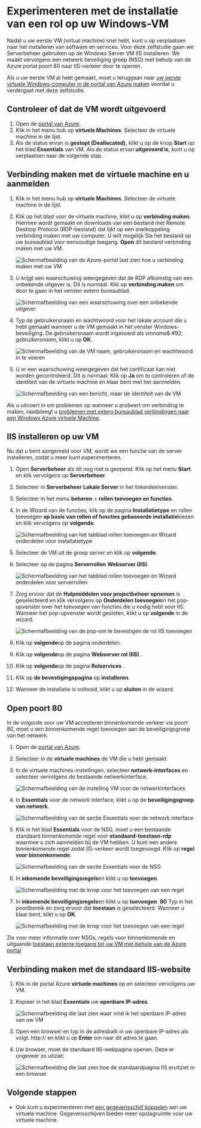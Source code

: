 <properties
    pageTitle="IIS installeren op uw eerste Windows VM | Microsoft Azure"
    description="Experimenteren met uw eerste virtuele Windows-computer door IIS en openen van poort 80 met behulp van de Azure portal te installeren."
    keywords=""
    services="virtual-machines-windows"
    documentationCenter=""
    authors="cynthn"
    manager="timlt"
    editor=""
    tags="azure-resource-manager"/>
<tags
    ms.service="virtual-machines-windows"
    ms.workload="infrastructure-services"
    ms.tgt_pltfrm="vm-windows"
    ms.devlang="na"
    ms.topic="article"
    ms.date="09/06/2016"
    ms.author="cynthn"/>

# <a name="experiment-with-installing-a-role-on-your-windows-vm"></a>Experimenteren met de installatie van een rol op uw Windows-VM
    
Nadat u uw eerste VM (virtual machine) snel hebt, kunt u op verplaatsen naar het installeren van software en services. Voor deze zelfstudie gaan we Serverbeheer gebruiken op de Windows Server VM IIS installeren. We maakt vervolgens een netwerk beveiliging groep (NSG) met behulp van de Azure portal poort 80 naar IIS-verkeer door te openen. 

Als u uw eerste VM al hebt gemaakt, moet u teruggaan naar [uw eerste virtuele Windows-computer in de portal van Azure maken](virtual-machines-windows-hero-tutorial.md) voordat u verdergaat met deze zelfstudie.

## <a name="make-sure-the-vm-is-running"></a>Controleer of dat de VM wordt uitgevoerd

1. Open de [portal van Azure](https://portal.azure.com).
2. Klik in het menu hub op **virtuele Machines**. Selecteer de virtuele machine in de lijst.
3. Als de status ervan is **gestopt (Deallocated)**, klikt u op de knop **Start** op het blad **Essentials** van VM. Als de status ervan **uitgevoerd is**, kunt u op verplaatsen naar de volgende stap.

## <a name="connect-to-the-virtual-machine-and-sign-in"></a>Verbinding maken met de virtuele machine en u aanmelden

1.  Klik in het menu hub op **virtuele Machines**. Selecteer de virtuele machine in de lijst.

3. Klik op het blad voor de virtuele machine, klikt u op **verbinding maken**. Hiermee wordt gemaakt en downloads van een bestand met Remote Desktop Protocol (RDP-bestand) dat lijkt op een snelkoppeling verbinding maken met uw computer. U wilt mogelijk Sla het bestand op uw bureaublad voor eenvoudige toegang. **Open** dit bestand verbinding maken met uw VM.

    ![Schermafbeelding van de Azure-portal laat zien hoe u verbinding maken met uw VM](./media/virtual-machines-windows-hero-tutorial/connect.png)

4. U krijgt een waarschuwing weergegeven dat de RDP afkomstig van een onbekende uitgever is. Dit is normaal. Klik op **verbinding maken** om door te gaan in het venster extern bureaublad.

    ![Schermafbeelding van een waarschuwing over een onbekende uitgever](./media/virtual-machines-windows-hero-tutorial/rdp-warn.png)

5. Typ de gebruikersnaam en wachtwoord voor het lokale account die u hebt gemaakt wanneer u de VM gemaakt in het venster Windows-beveiliging. De gebruikersnaam wordt ingevoerd als *vmname*& #92; *gebruikersnaam*, klikt u op **OK**.

    ![Schermafbeelding van de VM naam, gebruikersnaam en wachtwoord in te voeren](./media/virtual-machines-windows-hero-tutorial/credentials.png)
    
6.  U er een waarschuwing weergegeven dat het certificaat kan niet worden gecontroleerd. Dit is normaal. Klik op **Ja** om te controleren of de identiteit van de virtuele machine en klaar bent met het aanmelden.

    ![Schermafbeelding van een bericht, maar de identiteit van de VM](./media/virtual-machines-windows-hero-tutorial/cert-warning.png)


Als u uitvoert in om problemen op wanneer u probeert om verbinding te maken, raadpleegt u [problemen met extern bureaublad verbindingen naar een Windows Azure virtuele Machine](virtual-machines-windows-troubleshoot-rdp-connection.md).


## <a name="install-iis-on-your-vm"></a>IIS installeren op uw VM

Nu dat u bent aangemeld voor VM, wordt we een functie van de server installeren, zodat u meer kunt experimenteren.

1. Open **Serverbeheer** als dit nog niet is geopend. Klik op het menu **Start** en klik vervolgens op **Serverbeheer**.
2. Selecteer in **Serverbeheer** **Lokale Server** in het linkerdeelvenster. 
3. Selecteer in het menu **beheren** > **rollen toevoegen en functies**.
4. In de Wizard van de functies, klik op de pagina **Installatietype** en rollen toevoegen **op basis van rollen of functies gebaseerde installatie**kiezen en klik vervolgens op **volgende**.

    ![Schermafbeelding van het tabblad rollen toevoegen en Wizard onderdelen voor installatietype](./media/virtual-machines-windows-hero-tutorial/role-wizard.png)

5. Selecteer de VM uit de groep server en klik op **volgende**.
6. Selecteer op de pagina **Serverrollen** **Webserver (IIS)**.

    ![Schermafbeelding van het tabblad rollen toevoegen en Wizard onderdelen voor serverrollen](./media/virtual-machines-windows-hero-tutorial/add-iis.png)

7. Zorg ervoor dat de **Hulpmiddelen voor projectbeheer opnemen** is geselecteerd en klik vervolgens op **Onderdelen toevoegen**in het pop-upvenster over het toevoegen van functies die u nodig hebt voor IIS. Wanneer het pop-upvenster wordt gesloten, klikt u op **volgende** in de wizard.

    ![Schermafbeelding van de pop-om te bevestigen de rol IIS toevoegen](./media/virtual-machines-windows-hero-tutorial/confirm-add-feature.png)

8. Klik op **volgende**op de pagina onderdelen.
9. Klik op **volgende**op de pagina **Webserver rol (IIS)** . 
10. Klik op **volgende**op de pagina **Rolservices** . 
11. Klik op **de bevestigingspagina** op **installeren**. 
12. Wanneer de installatie is voltooid, klikt u op **sluiten** in de wizard.



## <a name="open-port-80"></a>Open poort 80 

In de volgorde voor uw VM accepteren binnenkomende verkeer via poort 80, moet u een binnenkomende regel toevoegen aan de beveiligingsgroep van het netwerk. 

1. Open de [portal van Azure](https://portal.azure.com).
2. Selecteer in de **virtuele machines** de VM die u hebt gemaakt.
3. In de virtuele machines-instellingen, selecteer **netwerk-interfaces** en selecteer vervolgens de bestaande netwerkinterface.

    ![Schermafbeelding van de instelling VM voor de netwerkinterfaces](./media/virtual-machines-windows-hero-tutorial/network-interface.png)

4. In **Essentials** voor de network interface, klikt u op de **beveiligingsgroep van netwerk**.

    ![Schermafbeelding van de sectie Essentials voor de network interface](./media/virtual-machines-windows-hero-tutorial/select-nsg.png)

5. Klik in het blad **Essentials** voor de NSG, moet u een bestaande standaard binnenkomende regel voor **standaard-toestaan-rdp** waarmee u zich aanmelden bij de VM hebben. U kunt een andere binnenkomende regel zodat IIS-verkeer wordt toegevoegd. Klik op **regel voor binnenkomende**.

    ![Schermafbeelding van de sectie Essentials voor de NSG](./media/virtual-machines-windows-hero-tutorial/inbound.png)

6. In **inkomende beveiligingsregels**en klikt u op **toevoegen**.

    ![Schermafbeelding met de knop voor het toevoegen van een regel](./media/virtual-machines-windows-hero-tutorial/add-rule.png)

7. In **inkomende beveiligingsregels**en klikt u op **toevoegen**. **80** Typ in het poortbereik en zorg ervoor dat **toestaan** is geselecteerd. Wanneer u klaar bent, klikt u op **OK**.

    ![Schermafbeelding met de knop voor het toevoegen van een regel](./media/virtual-machines-windows-hero-tutorial/port-80.png)
 
Zie voor meer informatie over NSGs, regels voor binnenkomende en uitgaande [toestaan externe toegang tot uw VM met behulp van de Azure portal](virtual-machines-windows-nsg-quickstart-portal.md)
 
## <a name="connect-to-the-default-iis-website"></a>Verbinding maken met de standaard IIS-website

1. Klik in de portal Azure **virtuele machines** op en selecteer vervolgens uw VM.
2. Kopieer in het blad **Essentials** uw **openbare IP-adres**.

    ![Schermafbeelding die laat zien waar vind ik het openbare IP-adres van uw VM](./media/virtual-machines-windows-hero-tutorial/ipaddress.png)

2. Open een browser en typ in de adresbalk in uw openbare IP-adres als volgt: http://<publicIPaddress> en klikt u op **Enter** om naar dit adres te gaan.
3. Uw browser, moet de standaard IIS-webpagina openen. Deze er ongeveer zo uitziet:

    ![Schermafbeelding die laat zien hoe de standaardpagina IIS eruitziet in een browser](./media/virtual-machines-windows-hero-tutorial/iis-default.png)

    

## <a name="next-steps"></a>Volgende stappen

- Ook kunt u experimenteren met [een gegevensschijf koppelen](virtual-machines-windows-attach-disk-portal.md) aan uw virtuele machine. Gegevensschijven bieden meer opslagruimte voor uw virtuele machine.
